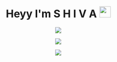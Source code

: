 <div id="header" align="center">
    <div id="badges">
        
  </div>
<h1>
    Heyy I'm S H I V A 
    <img src="https://media.giphy.com/media/hvRJCLFzcasrR4ia7z/giphy.gif" width="30px"/>
  </h1>
    

  
[![](https://visitcount.itsvg.in/api?id=shivaa003&icon=0&color=1)](https://visitcount.itsvg.in)



![](https://github-readme-streak-stats.herokuapp.com/?user=shivaa003&theme=dark&hide_border=true)
<br/>




![](https://github-readme-stats.vercel.app/api/top-langs/?username=shivaa003&theme=dark&hide_border=true&include_all_commits=true&count_private=false&layout=compact)

